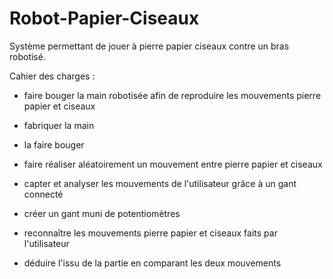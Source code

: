 # Robot-Papier-Ciseaux
Système permettant de jouer à pierre papier ciseaux contre un bras robotisé. 


Cahier des charges :
 * faire bouger la main robotisée afin de reproduire les mouvements pierre papier et ciseaux
  * fabriquer la main
  * la faire bouger
  * faire réaliser aléatoirement un mouvement entre pierre papier et ciseaux
 
 * capter et analyser les mouvements de l'utilisateur grâce à un gant connecté
  * créer un gant muni de potentiomètres
  * reconnaître les mouvements pierre papier et ciseaux faits par l'utilisateur
 
* déduire l'issu de la partie en comparant les deux mouvements
  
 
